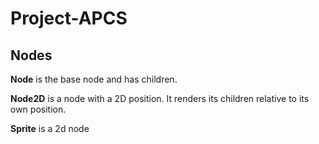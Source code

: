 # Project-APCS

## Nodes

**Node** is the base node and has children.

**Node2D** is a node with a 2D position. It renders its children relative to its own position.

**Sprite** is a 2d node 

